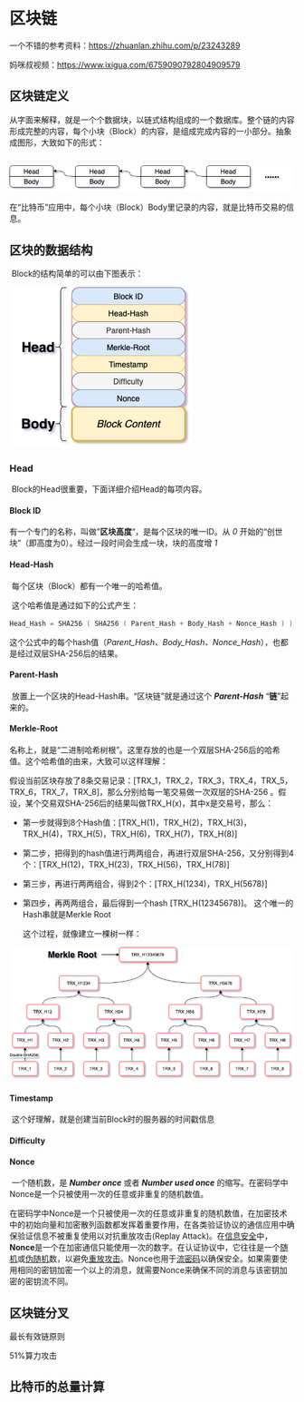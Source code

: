 # 区块链

一个不错的参考资料：https://zhuanlan.zhihu.com/p/23243289

妈咪叔视频：https://www.ixigua.com/6759090792804909579

## 区块链定义

​        从字面来解释，就是一个个数据块，以链式结构组成的一个数据库。整个链的内容形成完整的内容，每个小块（Block）的内容，是组成完成内容的一小部分。抽象成图形，大致如下的形式：

​        ![Blockchain-map](./images/BlockChain/BlockChain-BlockChain-map.png)

​        在“比特币”应用中，每个小块（Block）Body里记录的内容，就是比特币交易的信息。

## 区块的数据结构

​        Block的结构简单的可以由下图表示：

![Block-structure](./images/BlockChain/BlockChain-Block-Structure.png)

### Head

​        Block的Head很重要，下面详细介绍Head的每项内容。

#### Block ID

​        有一个专门的名称，叫做”**区块高度**“，是每个区块的唯一ID。从 *0* 开始的“创世块”（即高度为0）。经过一段时间会生成一块，块的高度增 *1* 

#### Head-Hash

​        每个区块（Block）都有一个唯一的哈希值。

​        这个哈希值是通过如下的公式产生：

```powershell
Head_Hash = SHA256 ( SHA256 ( Parent_Hash + Body_Hash + Nonce_Hash ) )
```

​        这个公式中的每个hash值（*Parent_Hash、Body_Hash、Nonce_Hash*），也都是经过双层SHA-256后的结果。

#### Parent-Hash

​        放置上一个区块的Head-Hash串。“区块链”就是通过这个 ***Parent-Hash***  “**链**”起来的。

#### Merkle-Root

​        名称上，就是“二进制哈希树根”。这里存放的也是一个双层SHA-256后的哈希值。这个哈希值的由来，大致可以这样理解：

​        假设当前区块存放了8条交易记录：[TRX_1，TRX_2，TRX_3，TRX_4，TRX_5，TRX_6，TRX_7，TRX_8]，那么分别给每一笔交易做一次双层的SHA-256 。假设，某个交易双SHA-256后的结果叫做TRX_H(x)，其中x是交易号，那么：

* 第一步就得到8个Hash值：[TRX_H(1)，TRX_H(2)，TRX_H(3)，TRX_H(4)，TRX_H(5)，TRX_H(6)，TRX_H(7)，TRX_H(8)]

* 第二步，把得到的hash值进行两两组合，再进行双层SHA-256，又分别得到4个：[TRX_H(12)，TRX_H(23)，TRX_H(56)，TRX_H(78)]

* 第三步，再进行两两组合，得到2个：[TRX_H(1234)，TRX_H(5678)]

* 第四步，再两两组合，最后得到一个hash [TRX_H(12345678)]。 这个唯一的Hash串就是Merkle Root

  这个过程，就像建立一棵树一样：

![merkle-root](./images/BlockChain/BlockChain-Merkle-Root.png)



#### Timestamp

​        这个好理解，就是创建当前Block时的服务器的时间戳信息

#### Difficulty

#### Nonce

​        一个随机数，是 ***Number once*** 或者 ***Number used once*** 的缩写。在密码学中Nonce是一个只被使用一次的任意或非重复的随机数值。

​        在密码学中Nonce是一个只被使用一次的任意或非重复的随机数值，在加密技术中的初始向量和加密散列函数都发挥着重要作用，在各类验证协议的通信应用中确保验证信息不被重复使用以对抗重放攻击(Replay Attack)。在[信息安全](https://baike.baidu.com/item/信息安全/339810)中，**Nonce**是一个在加密通信只能使用一次的数字。在认证协议中，它往往是一个[随机](https://baike.baidu.com/item/随机)或[伪随机](https://baike.baidu.com/item/伪随机)数，以避免[重放攻击](https://baike.baidu.com/item/重放攻击/2229240)。Nonce也用于[流密码](https://baike.baidu.com/item/流密码/1395110)以确保安全。如果需要使用相同的密钥加密一个以上的消息，就需要Nonce来确保不同的消息与该密钥加密的密钥流不同。

## 区块链分叉

最长有效链原则

51%算力攻击

## 比特币的总量计算